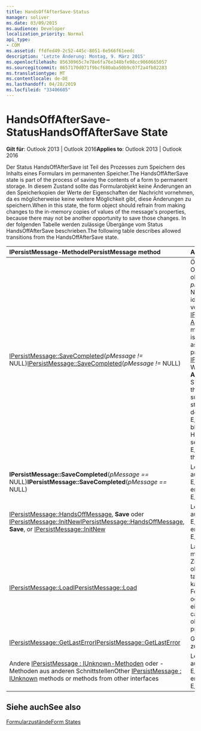 ```yaml
---
title: HandsOffAfterSave-Status
manager: soliver
ms.date: 03/09/2015
ms.audience: Developer
localization_priority: Normal
api_type:
- COM
ms.assetid: ffdfed49-2c52-445c-8051-6e566f61eedc
description: 'Letzte Änderung: Montag, 9. März 2015'
ms.openlocfilehash: 85630965c7e78e6fa76e348bfe98cc9060665057
ms.sourcegitcommit: 8657170d071f9bcf680aba50b9c07f2a4fb82283
ms.translationtype: MT
ms.contentlocale: de-DE
ms.lasthandoff: 04/28/2019
ms.locfileid: "33406605"
---
```

# <a name="handsoffaftersave-state"></a><span data-ttu-id="db168-103">HandsOffAfterSave-Status</span><span class="sxs-lookup"><span data-stu-id="db168-103">HandsOffAfterSave State</span></span>

  
  
<span data-ttu-id="db168-104">**Gilt für**: Outlook 2013 | Outlook 2016</span><span class="sxs-lookup"><span data-stu-id="db168-104">**Applies to**: Outlook 2013 | Outlook 2016</span></span> 
  
<span data-ttu-id="db168-105">Der Status HandsOffAfterSave ist Teil des Prozesses zum Speichern des Inhalts eines Formulars im permanenten Speicher.</span><span class="sxs-lookup"><span data-stu-id="db168-105">The HandsOffAfterSave state is part of the process of saving the contents of a form to permanent storage.</span></span> <span data-ttu-id="db168-106">In diesem Zustand sollte das Formularobjekt keine Änderungen an den Speicherkopien der Werte der Eigenschaften der Nachricht vornehmen, da es möglicherweise keine weitere Möglichkeit gibt, diese Änderungen zu speichern.</span><span class="sxs-lookup"><span data-stu-id="db168-106">When in this state, the form object should refrain from making changes to the in-memory copies of values of the message's properties, because there may not be another opportunity to save those changes.</span></span> <span data-ttu-id="db168-107">In der folgenden Tabelle werden zulässige Übergänge vom Status HandsOffAfterSave beschrieben.</span><span class="sxs-lookup"><span data-stu-id="db168-107">The following table describes allowed transitions from the HandsOffAfterSave state.</span></span>
  
|<span data-ttu-id="db168-108">**IPersistMessage-Methode**</span><span class="sxs-lookup"><span data-stu-id="db168-108">**IPersistMessage method**</span></span>|<span data-ttu-id="db168-109">**Action**</span><span class="sxs-lookup"><span data-stu-id="db168-109">**Action**</span></span>|<span data-ttu-id="db168-110">**Neuer Status**</span><span class="sxs-lookup"><span data-stu-id="db168-110">**New state**</span></span>|
|:-----|:-----|:-----|
|<span data-ttu-id="db168-111">[IPersistMessage::SaveCompleted](ipersistmessage-savecompleted.md)(_pMessage !=_ NULL)</span><span class="sxs-lookup"><span data-stu-id="db168-111">[IPersistMessage::SaveCompleted](ipersistmessage-savecompleted.md)(_pMessage !=_ NULL)</span></span>  <br/> |<span data-ttu-id="db168-112">Öffnen Sie alle eingebetteten Objekte.</span><span class="sxs-lookup"><span data-stu-id="db168-112">Open any embedded objects.</span></span> <span data-ttu-id="db168-113">Die Daten in der in _pMessage_ gespeicherten Nachricht sind garantiert identisch mit der Nachricht im vorherigen [IPersistMessage::Save-Aufruf.](ipersistmessage-save.md)</span><span class="sxs-lookup"><span data-stu-id="db168-113">The data in the message stored in  _pMessage_ is guaranteed to be the same as the message in the previous [IPersistMessage::Save](ipersistmessage-save.md) call.</span></span> <span data-ttu-id="db168-114">Wenn der **SaveCompleted-Aufruf** erfolgreich ist, geben Sie den Status Normal ein.</span><span class="sxs-lookup"><span data-stu-id="db168-114">If the **SaveCompleted** call succeeds, enter the Normal state.</span></span> <span data-ttu-id="db168-115">Legen Sie andernfalls den letzten Fehler auf E_OUTOFMEMORY und bleiben Sie im Status HandsOffAfterSave.</span><span class="sxs-lookup"><span data-stu-id="db168-115">Otherwise, set the last error to E_OUTOFMEMORY and stay in the HandsOffAfterSave state.</span></span>  <br/> |<span data-ttu-id="db168-116">[Normal](normal-state.md) oder HandsOffAfterSave</span><span class="sxs-lookup"><span data-stu-id="db168-116">[Normal](normal-state.md) or HandsOffAfterSave</span></span>  <br/> |
|<span data-ttu-id="db168-117">**IPersistMessage::SaveCompleted**(_pMessage ==_ NULL)</span><span class="sxs-lookup"><span data-stu-id="db168-117">**IPersistMessage::SaveCompleted**(_pMessage ==_ NULL)</span></span>  <br/> |<span data-ttu-id="db168-118">Legen Sie den letzten Fehler auf E_INVALIDARG oder E_UNEXPECTED.</span><span class="sxs-lookup"><span data-stu-id="db168-118">Set the last error to E_INVALIDARG or E_UNEXPECTED.</span></span>  <br/> |<span data-ttu-id="db168-119">HandsOffAfterSave</span><span class="sxs-lookup"><span data-stu-id="db168-119">HandsOffAfterSave</span></span>  <br/> |
|<span data-ttu-id="db168-120">[IPersistMessage::HandsOffMessage](ipersistmessage-handsoffmessage.md), **Save** oder [IPersistMessage::InitNew](ipersistmessage-initnew.md)</span><span class="sxs-lookup"><span data-stu-id="db168-120">[IPersistMessage::HandsOffMessage](ipersistmessage-handsoffmessage.md), **Save**, or [IPersistMessage::InitNew](ipersistmessage-initnew.md)</span></span> <br/> |<span data-ttu-id="db168-121">Legen Sie den letzten Fehler auf und geben E_UNEXPECTED.</span><span class="sxs-lookup"><span data-stu-id="db168-121">Set the last error to and return E_UNEXPECTED.</span></span>  <br/> |<span data-ttu-id="db168-122">HandsOffAfterSave</span><span class="sxs-lookup"><span data-stu-id="db168-122">HandsOffAfterSave</span></span>  <br/> |
|[<span data-ttu-id="db168-123">IPersistMessage::Load</span><span class="sxs-lookup"><span data-stu-id="db168-123">IPersistMessage::Load</span></span>](ipersistmessage-load.md) <br/> |<span data-ttu-id="db168-124">Laden Sie das Formularobjekt mit Daten aus der Zielnachricht.</span><span class="sxs-lookup"><span data-stu-id="db168-124">Load the form object with data from the target message.</span></span> <span data-ttu-id="db168-125">Dieser Aufruf kann auftreten, wenn das Formularobjekt zur nächsten oder vorherigen Nachricht in einem Ordner geht.</span><span class="sxs-lookup"><span data-stu-id="db168-125">This call can occur when the form object is going to the next or previous message in a folder.</span></span>  <br/> |<span data-ttu-id="db168-126">Standard</span><span class="sxs-lookup"><span data-stu-id="db168-126">Normal</span></span>  <br/> |
|[<span data-ttu-id="db168-127">IPersistMessage::GetLastError</span><span class="sxs-lookup"><span data-stu-id="db168-127">IPersistMessage::GetLastError</span></span>](ipersistmessage-getlasterror.md) <br/> |<span data-ttu-id="db168-128">Gibt den letzten Fehler zurück.</span><span class="sxs-lookup"><span data-stu-id="db168-128">Return the last error.</span></span>  <br/> |<span data-ttu-id="db168-129">HandsOffAfterSave</span><span class="sxs-lookup"><span data-stu-id="db168-129">HandsOffAfterSave</span></span>  <br/> |
|<span data-ttu-id="db168-130">Andere [IPersistMessage : IUnknown-Methoden](ipersistmessageiunknown.md) oder -Methoden aus anderen Schnittstellen</span><span class="sxs-lookup"><span data-stu-id="db168-130">Other [IPersistMessage : IUnknown](ipersistmessageiunknown.md) methods or methods from other interfaces</span></span>  <br/> |<span data-ttu-id="db168-131">Legen Sie den letzten Fehler auf und geben E_UNEXPECTED.</span><span class="sxs-lookup"><span data-stu-id="db168-131">Set the last error to and return E_UNEXPECTED.</span></span>  <br/> |<span data-ttu-id="db168-132">HandsOffAfterSave</span><span class="sxs-lookup"><span data-stu-id="db168-132">HandsOffAfterSave</span></span>  <br/> |
   
## <a name="see-also"></a><span data-ttu-id="db168-133">Siehe auch</span><span class="sxs-lookup"><span data-stu-id="db168-133">See also</span></span>



[<span data-ttu-id="db168-134">Formularzustände</span><span class="sxs-lookup"><span data-stu-id="db168-134">Form States</span></span>](form-states.md)

